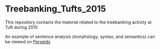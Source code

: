 # Treebanking_Tufts_2015

This repository contains the material related to the treebanking activity at Tuft during 2015

An example of sentence analysis (morphology, syntax, and semantics) can be viewed on <a href="http://www.perseids.org/tools/arethusa/app/#/perseids?chunk=186&doc=12350" target="_blank">Perseids</a>
